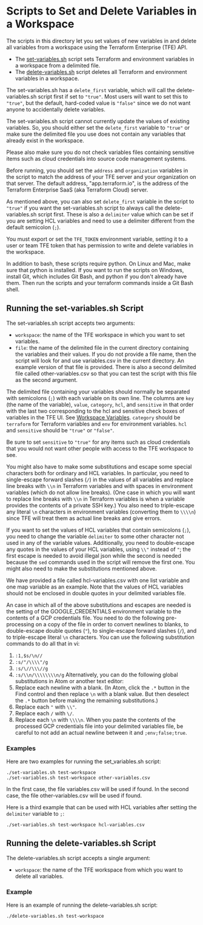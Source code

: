 # Scripts to Set and Delete Variables in a Workspace
The scripts in this directory let you set values of new variables in and delete all variables from a workspace using the Terraform Enterprise (TFE) API.

* The [set-variables.sh](./set-variables.sh) script sets Terraform and environment variables in a workspace from a delimited file.
* The [delete-variables.sh](./delete-variables.sh) script deletes all Terraform and environment variables in a workspace.

The set-variables.sh has a `delete_first` variable, which will call the delete-variables.sh script first if set to `"true"`. Most users will want to set this to `"true"`, but the default, hard-coded value is `"false"` since we do not want anyone to accidentally delete variables.

The set-variables.sh script cannot currently update the values of existing variables. So, you should either set the `delete_first` variable to `"true"` or make sure the delimited file you use does not contain any variables that already exist in the workspace.

Please also make sure you do not check variables files containing sensitive items such as cloud credentials into source code management systems.

Before running, you should set the `address` and `organization` variables in the script to match the address of your TFE server and your organization on that server.  The default address, "app.terraform.io", is the address of the Terraform Enterprise SaaS (aka Terraform Cloud) server.

As mentioned above, you can also set `delete_first` variable in the script to `"true"` if you want the set-variables.sh script to always call the delete-variables.sh script first. These is also a `delimiter` value which can be set if you are setting HCL variables and need to use a delimiter different from the default semicolon (`;`).

You must export or set the `TFE_TOKEN` environment variable, setting it to a user or team TFE token that has permission to write and delete variables in the workspace.

In addition to bash, these scripts require python. On Linux and Mac, make sure that python is installed. If you want to run the scripts on Windows, install Git, which includes Git Bash, and python if you don't already have them. Then run the scripts and your terraform commands inside a Git Bash shell.

## Running the set-variables.sh Script
The set-variables.sh script accepts two arguments:
* `workspace`: the name of the TFE workspace in which you want to set variables.
* `file`: the name of the delimited file in the current directory containing the variables and their values. If you do not provide a file name, then the script will look for and use variables.csv in the current directory. An example version of that file is provided. There is also a second delimited file called other-variables.csv so that you can test the script with this file as the second argument.

The delimited file containing your variables should normally be separated with semicolons (`;`) with each variable on its own line. The columns are `key` (the name of the variable), `value`, `category`, `hcl`, and `sensitive` in that order with the last two corresponding to the hcl and sensitive check boxes of variables in the TFE UI. See [Workspace Variables](https://www.terraform.io/docs/enterprise/workspaces/variables.html). `category` should be `terraform` for Terraform variables and `env` for environment variables. `hcl` and `sensitive` should be `"true"` or `"false"`.

Be sure to set `sensitive` to `"true"` for any items such as cloud credentials that you would not want other people with access to the TFE workspace to see.

You might also have to make some substitutions and escape some special characters both for ordinary and HCL variables. In particular, you need to single-escape forward slashes (`/`) in the values of all variables and replace line breaks with `\\n` in Terraform variables and with spaces in environment variables (which do not allow line breaks). (One case in which you will want to replace line breaks with `\\n` in Terraform variables is when a variable provides the contents of a private SSH key.) You also need to triple-escape any literal `\n` characters in environment variables (converting them to `\\\\n`) since TFE will treat them as actual line breaks and give errors.

If you want to set the values of HCL variables that contain semicolons (`;`), you need to change the variable `delimiter` to some other character not used in any of the variable values. Additionally, you need to double-escape any quotes in the values of your HCL variables, using `\\"` instead of `"`; the first escape is needed to avoid illegal json while the second is needed because the `sed` commands used in the script will remove the first one. You might also need to make the substitutions mentioned above.

We have provided a file called hcl-variables.csv with one list variable and one map variable as an example. Note that the values of HCL variables should not be enclosed in double quotes in your delimited variables file.

An case in which all of the above substitutions and escapes are needed is the setting of the GOOGLE_CREDENTIALS environment variable to the contents of a GCP credentials file. You need to do the following pre-processing on a copy of the file in order to convert newlines to blanks, to double-escape double quotes (`"`), to single-escape forward slashes (`/`), and to triple-escape literal `\n` characters.  You can use the following substitution commands to do all that in vi:
1. `:1,$s/\n//`
1. `:s/"/\\\\"/g`
1. `:s/\//\\\//g`
1. `:s/\\n/\\\\\\\\n/g`
Alternatively, you can do the following global substitutions in Atom or another text editor:
1. Replace each newline with a blank. (In Atom, click the `.*` button in the Find control and then replace `\n` with a blank value. But then deselect the `.*` button before making the remaining substitutions.)
1. Replace each `"` with `\\"`.
1. Replace each `/` with `\/`.
1. Replace each `\n` with `\\\\n`.
When you paste the contents of the processed GCP credentials file into your delimited variables file, be careful to not add an actual newline between it and `;env;false;true`.

### Examples
Here are two examples for running the set_variables.sh script:
```
./set-variables.sh test-workspace
./set-variables.sh test-workspace other-variables.csv
```
In the first case, the file variables.csv will be used if found. In the second case, the file other-variables.csv  will be used if found.

Here is a third example that can be used with HCL variables after setting the `delimiter` variable to `;`:
```
./set-variables.sh test-workspace hcl-variables.csv
```

## Running the delete-variables.sh Script
The delete-variables.sh script accepts a single argument:
* `workspace`: the name of the TFE workspace from which you want to delete all variables.

### Example
Here is an example of running the delete-variables.sh script:
```
./delete-variables.sh test-workspace
```
